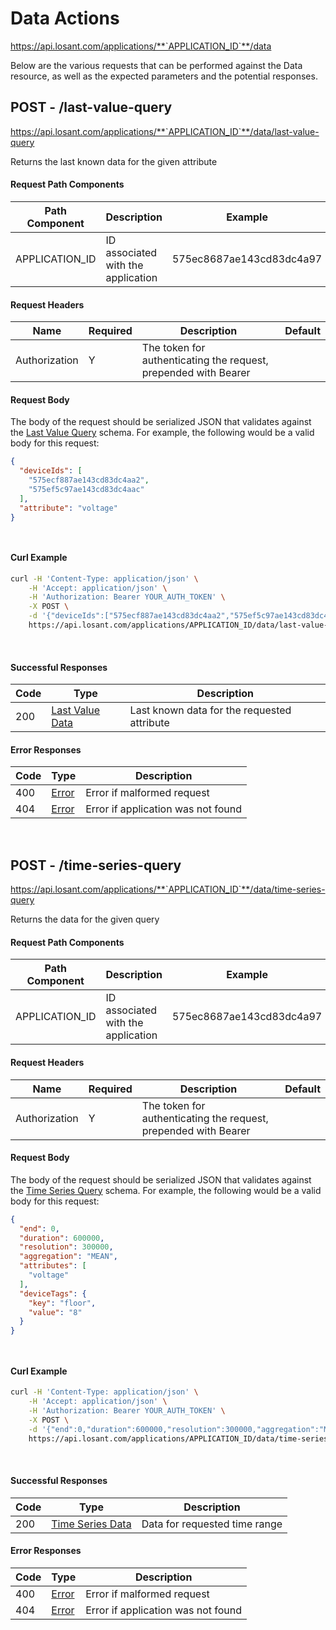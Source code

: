 # Data Actions

https://api.losant.com/applications/**`APPLICATION_ID`**/data

Below are the various requests that can be performed against the
Data resource, as well as the expected
parameters and the potential responses.

## POST - /last-value-query

https://api.losant.com/applications/**`APPLICATION_ID`**/data/last-value-query

Returns the last known data for the given attribute

#### Request Path Components

| Path Component | Description | Example |
| -------------- | ----------- | ------- |
| APPLICATION_ID | ID associated with the application | 575ec8687ae143cd83dc4a97 |

#### Request Headers

| Name | Required | Description | Default |
| ---- | -------- | ----------- | ------- |
| Authorization | Y | The token for authenticating the request, prepended with Bearer | |

#### Request Body

The body of the request should be serialized JSON that validates against
the [Last Value Query](schemas.md#last-value-query) schema.  For example, the following would be a
valid body for this request:

```json
{
  "deviceIds": [
    "575ecf887ae143cd83dc4aa2",
    "575ef5c97ae143cd83dc4aac"
  ],
  "attribute": "voltage"
}
```
<small><br/></small>

#### Curl Example

```bash
curl -H 'Content-Type: application/json' \
    -H 'Accept: application/json' \
    -H 'Authorization: Bearer YOUR_AUTH_TOKEN' \
    -X POST \
    -d '{"deviceIds":["575ecf887ae143cd83dc4aa2","575ef5c97ae143cd83dc4aac"],"attribute":"voltage"}' \
    https://api.losant.com/applications/APPLICATION_ID/data/last-value-query
```
<br/>

#### Successful Responses

| Code | Type | Description |
| ---- | ---- | ----------- |
| 200 | [Last Value Data](schemas.md#last-value-data) | Last known data for the requested attribute |

#### Error Responses

| Code | Type | Description |
| ---- | ---- | ----------- |
| 400 | [Error](schemas.md#error) | Error if malformed request |
| 404 | [Error](schemas.md#error) | Error if application was not found |

<br/>

## POST - /time-series-query

https://api.losant.com/applications/**`APPLICATION_ID`**/data/time-series-query

Returns the data for the given query

#### Request Path Components

| Path Component | Description | Example |
| -------------- | ----------- | ------- |
| APPLICATION_ID | ID associated with the application | 575ec8687ae143cd83dc4a97 |

#### Request Headers

| Name | Required | Description | Default |
| ---- | -------- | ----------- | ------- |
| Authorization | Y | The token for authenticating the request, prepended with Bearer | |

#### Request Body

The body of the request should be serialized JSON that validates against
the [Time Series Query](schemas.md#time-series-query) schema.  For example, the following would be a
valid body for this request:

```json
{
  "end": 0,
  "duration": 600000,
  "resolution": 300000,
  "aggregation": "MEAN",
  "attributes": [
    "voltage"
  ],
  "deviceTags": {
    "key": "floor",
    "value": "8"
  }
}
```
<small><br/></small>

#### Curl Example

```bash
curl -H 'Content-Type: application/json' \
    -H 'Accept: application/json' \
    -H 'Authorization: Bearer YOUR_AUTH_TOKEN' \
    -X POST \
    -d '{"end":0,"duration":600000,"resolution":300000,"aggregation":"MEAN","attributes":["voltage"],"deviceTags":{"key":"floor","value":"8"}}' \
    https://api.losant.com/applications/APPLICATION_ID/data/time-series-query
```
<br/>

#### Successful Responses

| Code | Type | Description |
| ---- | ---- | ----------- |
| 200 | [Time Series Data](schemas.md#time-series-data) | Data for requested time range |

#### Error Responses

| Code | Type | Description |
| ---- | ---- | ----------- |
| 400 | [Error](schemas.md#error) | Error if malformed request |
| 404 | [Error](schemas.md#error) | Error if application was not found |

<br/>

